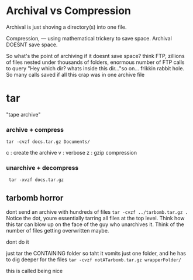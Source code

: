 

# Archival vs Compression

Archival is just shoving a directory(s) into one file.

Compression, &mdash; using mathematical trickery to save space. Archival DOESNT save space.

So what's the point of archiving if it doesnt save space? think FTP, zillions of files nested under thousands of folders, enormous number of FTP calls to query "Hey which dir? whats inside this dir..."so on... frikkin rabbit hole. So many calls saved if all this crap was in one archive file

# tar
"tape archive"

### archive + compress
` tar -cvzf docs.tar.gz Documents/  `

c : create the archive
v : verbose
z : gzip compression

### unarchive + decompress
` tar -xvzf docs.tar.gz`



## tarbomb horror
dont send an archive with hundreds of files
` tar -cvzf ../tarbomb.tar.gz .  `
Notice the dot, youre essentially tarring all files at the top level. Think how this tar can blow up on the face of the guy who unarchives it. Think of the number of files getting overwritten maybe.

dont do it

just tar the CONTAINING folder so taht it vomits just one folder, and he has to dig deeper for the files
`tar -cvzf notATarbomb.tar.gz wrapperFolder/`

this is called being nice